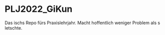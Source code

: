 # PLJ2022_GiKun

Das ischs Repo fürs Praxislehrjahr. Macht hoffentlich weniger Problem als s letschte.
